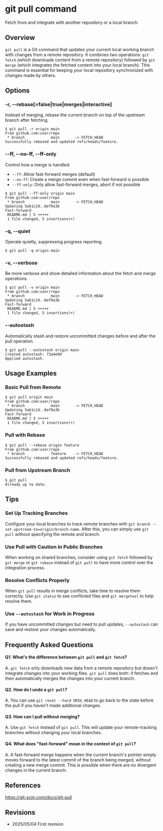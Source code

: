 # git pull command

Fetch from and integrate with another repository or a local branch.

## Overview

`git pull` is a Git command that updates your current local working branch with changes from a remote repository. It combines two operations: `git fetch` (which downloads content from a remote repository) followed by `git merge` (which integrates the fetched content into your local branch). This command is essential for keeping your local repository synchronized with changes made by others.

## Options

### **-r, --rebase[=false|true|merges|interactive]**

Instead of merging, rebase the current branch on top of the upstream branch after fetching.

```console
$ git pull -r origin main
From github.com:user/repo
 * branch            main       -> FETCH_HEAD
Successfully rebased and updated refs/heads/feature.
```

### **--ff, --no-ff, --ff-only**

Control how a merge is handled:
- `--ff`: Allow fast-forward merges (default)
- `--no-ff`: Create a merge commit even when fast-forward is possible
- `--ff-only`: Only allow fast-forward merges, abort if not possible

```console
$ git pull --ff-only origin main
From github.com:user/repo
 * branch            main       -> FETCH_HEAD
Updating 5ab1c2d..8ef9a3b
Fast-forward
 README.md | 5 +++++
 1 file changed, 5 insertions(+)
```

### **-q, --quiet**

Operate quietly, suppressing progress reporting.

```console
$ git pull -q origin main
```

### **-v, --verbose**

Be more verbose and show detailed information about the fetch and merge operations.

```console
$ git pull -v origin main
From github.com:user/repo
 * branch            main       -> FETCH_HEAD
Updating 5ab1c2d..8ef9a3b
Fast-forward
 README.md | 5 +++++
 1 file changed, 5 insertions(+)
```

### **--autostash**

Automatically stash and restore uncommitted changes before and after the pull operation.

```console
$ git pull --autostash origin main
Created autostash: 73a4e9d
Applied autostash.
```

## Usage Examples

### Basic Pull from Remote

```console
$ git pull origin main
From github.com:user/repo
 * branch            main       -> FETCH_HEAD
Updating 5ab1c2d..8ef9a3b
Fast-forward
 README.md | 5 +++++
 1 file changed, 5 insertions(+)
```

### Pull with Rebase

```console
$ git pull --rebase origin feature
From github.com:user/repo
 * branch            feature    -> FETCH_HEAD
Successfully rebased and updated refs/heads/feature.
```

### Pull from Upstream Branch

```console
$ git pull
Already up to date.
```

## Tips

### Set Up Tracking Branches

Configure your local branches to track remote branches with `git branch --set-upstream-to=origin/branch-name`. After this, you can simply use `git pull` without specifying the remote and branch.

### Use Pull with Caution in Public Branches

When working on shared branches, consider using `git fetch` followed by `git merge` or `git rebase` instead of `git pull` to have more control over the integration process.

### Resolve Conflicts Properly

When `git pull` results in merge conflicts, take time to resolve them correctly. Use `git status` to see conflicted files and `git mergetool` to help resolve them.

### Use `--autostash` for Work in Progress

If you have uncommitted changes but need to pull updates, `--autostash` can save and restore your changes automatically.

## Frequently Asked Questions

#### Q1. What's the difference between `git pull` and `git fetch`?
A. `git fetch` only downloads new data from a remote repository but doesn't integrate changes into your working files. `git pull` does both: it fetches and then automatically merges the changes into your current branch.

#### Q2. How do I undo a `git pull`?
A. You can use `git reset --hard ORIG_HEAD` to go back to the state before the pull if you haven't made additional changes.

#### Q3. How can I pull without merging?
A. Use `git fetch` instead of `git pull`. This will update your remote-tracking branches without changing your local branches.

#### Q4. What does "fast-forward" mean in the context of `git pull`?
A. A fast-forward merge happens when the current branch's pointer simply moves forward to the latest commit of the branch being merged, without creating a new merge commit. This is possible when there are no divergent changes in the current branch.

## References

https://git-scm.com/docs/git-pull

## Revisions

- 2025/05/04 First revision
